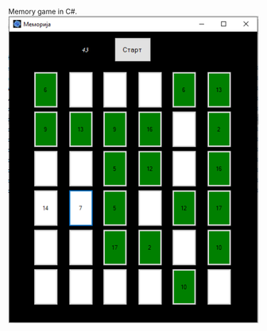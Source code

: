 Memory game in C#.
![E-commerce screenshot](https://raw.githubusercontent.com/dminovski0/Visual-programming-memory-game/master/Memory%20game%20screenshot.png)
